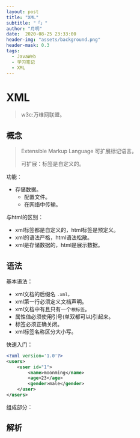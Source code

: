 ```yaml
---
layout: post
title: "XML"
subtitle: "「」"
author: "月明"
date:  2020-08-25 23:33:00
header-img: "assets/background.png"
header-mask: 0.3
tags:
  - JavaWeb
  - 学习笔记
  - XML
---
```


# XML

> w3c:万维网联盟。

## 概念

> Extensible Markup Language 可扩展标记语言。
>
> 可扩展：标签是自定义的。<user> <student>

功能：

* 存储数据。
  * 配置文件。
  * 在网络中传输。

与html的区别：

* xml标签都是自定义的，html标签是预定义。
* xml的语法严格，html语法松散。
* xml是存储数据的，html是展示数据。

## 语法

基本语法：

* xml文档的后缀名  `.xml。`
* xml第一行必须定义文档声明。
* xml文档中有且只有一个``根标签``。
* 属性值必须使用引号(单双都可以)引起来。
* 标签必须正确关闭。
* xml标签名称区分大小写。

快速入门：

```xml
<?xml version='1.0'?>
<users>
    <user id="1">
        <name>moonming</name>
        <age>23</age>
        <gender>male</gender>
    </user>
</users>
```

组成部分：



## 解析